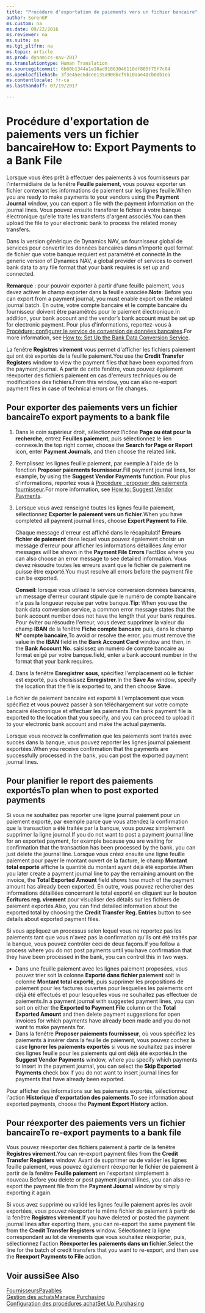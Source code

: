 ```yaml
---
title: "Procédure d'exportation de paiements vers un fichier bancaire"
author: SorenGP
ms.custom: na
ms.date: 09/22/2016
ms.reviewer: na
ms.suite: na
ms.tgt_pltfrm: na
ms.topic: article
ms.prod: dynamics-nav-2017
ms.translationtype: Human Translation
ms.sourcegitcommit: 6b60b1344a1e18ad91863046110df880f75f7c04
ms.openlocfilehash: 3f3e45ec6dcee135a908bcf9b10aae40cb08b1ea
ms.contentlocale: fr-ca
ms.lasthandoff: 07/19/2017

---
```


# <a name="how-to-export-payments-to-a-bank-file"></a><span data-ttu-id="35e53-102">Procédure d'exportation de paiements vers un fichier bancaire</span><span class="sxs-lookup"><span data-stu-id="35e53-102">How to: Export Payments to a Bank File</span></span>
<span data-ttu-id="35e53-103">Lorsque vous êtes prêt à effectuer des paiements à vos fournisseurs par l'intermédiaire de la fenêtre **Feuille paiement**, vous pouvez exporter un fichier contenant les informations de paiement sur les lignes feuille.</span><span class="sxs-lookup"><span data-stu-id="35e53-103">When you are ready to make payments to your vendors using the **Payment Journal** window, you can export a file with the payment information on the journal lines.</span></span> <span data-ttu-id="35e53-104">Vous pouvez ensuite transférer le fichier à votre banque électronique qu'elle traite les transferts d'argent associés.</span><span class="sxs-lookup"><span data-stu-id="35e53-104">You can then upload the file to your electronic bank to process the related money transfers.</span></span>

<span data-ttu-id="35e53-105">Dans la version générique de Dynamics NAV, un fournisseur global de services pour convertir les données bancaires dans n'importe quel format de fichier que votre banque requiert est paramétré et connecté.</span><span class="sxs-lookup"><span data-stu-id="35e53-105">In the generic version of Dynamics NAV, a global provider of services to convert bank data to any file format that your bank requires is set up and connected.</span></span>

<span data-ttu-id="35e53-106">**Remarque** : pour pouvoir exporter à partir d'une feuille paiement, vous devez activer le champ exporter dans la feuille associée.</span><span class="sxs-lookup"><span data-stu-id="35e53-106">**Note**: Before you can export from a payment journal, you must enable export on the related journal batch.</span></span> <span data-ttu-id="35e53-107">En outre, votre compte bancaire et le compte bancaire du fournisseur doivent être paramétrés pour le paiement électronique.</span><span class="sxs-lookup"><span data-stu-id="35e53-107">In addition, your bank account and the vendor’s bank account must be set up for electronic payment.</span></span> <span data-ttu-id="35e53-108">Pour plus d'informations, reportez-vous à [Procédure: configurer le service de conversion de données bancaires](bank-how-setup-bank-data-conversion-service.md).</span><span class="sxs-lookup"><span data-stu-id="35e53-108">For more information, see [How to: Set Up the Bank Data Conversion Service](bank-how-setup-bank-data-conversion-service.md).</span></span>

<span data-ttu-id="35e53-109">La fenêtre **Registres virement** vous permet d'afficher les fichiers paiement qui ont été exportés de la feuille paiement.</span><span class="sxs-lookup"><span data-stu-id="35e53-109">You use the **Credit Transfer Registers** window to view the payment files that have been exported from the payment journal.</span></span> <span data-ttu-id="35e53-110">A partir de cette fenêtre, vous pouvez également réexporter des fichiers paiement en cas d'erreurs techniques ou de modifications des fichiers.</span><span class="sxs-lookup"><span data-stu-id="35e53-110">From this window, you can also re-export payment files in case of technical errors or file changes.</span></span>

## <a name="to-export-payments-to-a-bank-file"></a><span data-ttu-id="35e53-111">Pour exporter des paiements vers un fichier bancaire</span><span class="sxs-lookup"><span data-stu-id="35e53-111">To export payments to a bank file</span></span>
1. <span data-ttu-id="35e53-112">Dans le coin supérieur droit, sélectionnez l'icône **Page ou état pour la recherche**, entrez **Feuilles paiement**, puis sélectionnez le lien connexe.</span><span class="sxs-lookup"><span data-stu-id="35e53-112">In the top right corner, choose the **Search for Page or Report** icon, enter **Payment Journals**, and then choose the related link.</span></span>
2. <span data-ttu-id="35e53-113">Remplissez les lignes feuille paiement, par exemple à l'aide de la fonction **Proposer paiements fournisseur**.</span><span class="sxs-lookup"><span data-stu-id="35e53-113">Fill payment journal lines, for example, by using the **Suggest Vendor Payments** function.</span></span> <span data-ttu-id="35e53-114">Pour plus d'informations, reportez vous à [Procédure : proposer des paiements fournisseur](payables-how-suggest-vendor-payments.md).</span><span class="sxs-lookup"><span data-stu-id="35e53-114">For more information, see [How to: Suggest Vendor Payments](payables-how-suggest-vendor-payments.md).</span></span>  
3. <span data-ttu-id="35e53-115">Lorsque vous avez renseigné toutes les lignes feuille paiement, sélectionnez **Exporter le paiement vers un fichier**.</span><span class="sxs-lookup"><span data-stu-id="35e53-115">When you have completed all payment journal lines, choose **Export Payment to File**.</span></span>

    <span data-ttu-id="35e53-116">Chaque message d'erreur est affiché dans le récapitulatif **Erreurs fichier de paiement** dans lequel vous pouvez également choisir un message d'erreur pour afficher les informations détaillées.</span><span class="sxs-lookup"><span data-stu-id="35e53-116">Any error messages will be shown in the **Payment File Errors** FactBox where you can also choose an error message to see detailed information.</span></span> <span data-ttu-id="35e53-117">Vous devez résoudre toutes les erreurs avant que le fichier de paiement ne puisse être exporté.</span><span class="sxs-lookup"><span data-stu-id="35e53-117">You must resolve all errors before the payment file can be exported.</span></span>

    <span data-ttu-id="35e53-118">**Conseil**: lorsque vous utilisez le service conversion données bancaires, un message d'erreur courant stipule que le numéro de compte bancaire n'a pas la longueur requise par votre banque.</span><span class="sxs-lookup"><span data-stu-id="35e53-118">**Tip**: When you use the bank data conversion service, a common error message states that the bank account number does not have the length that your bank requires.</span></span> <span data-ttu-id="35e53-119">Pour éviter ou résoudre l'erreur, vous devez supprimer la valeur du champ **IBAN** de la fenêtre **Fiche compte bancaire** puis, dans le champ **N° compte bancaire**,</span><span class="sxs-lookup"><span data-stu-id="35e53-119">To avoid or resolve the error, you must remove the value in the **IBAN** field in the **Bank Account Card** window and then, in the **Bank Account No.**</span></span> <span data-ttu-id="35e53-120">saisissez un numéro de compte bancaire au format exigé par votre banque.</span><span class="sxs-lookup"><span data-stu-id="35e53-120">field, enter a bank account number in the format that your bank requires.</span></span>
4. <span data-ttu-id="35e53-121">Dans la fenêtre **Enregistrer sous**, spécifiez l'emplacement où le fichier est exporté, puis choisissez **Enregistrer**.</span><span class="sxs-lookup"><span data-stu-id="35e53-121">In the **Save As** window, specify the location that the file is exported to, and then choose **Save**.</span></span>

<span data-ttu-id="35e53-122">Le fichier de paiement bancaire est exporté à l'emplacement que vous spécifiez et vous pouvez passer à son téléchargement sur votre compte bancaire électronique et effectuer les paiements.</span><span class="sxs-lookup"><span data-stu-id="35e53-122">The bank payment file is exported to the location that you specify, and you can proceed to upload it to your electronic bank account and make the actual payments.</span></span>

<span data-ttu-id="35e53-123">Lorsque vous recevez la confirmation que les paiements sont traités avec succès dans la banque, vous pouvez reporter les lignes journal paiement exportées.</span><span class="sxs-lookup"><span data-stu-id="35e53-123">When you receive confirmation that the payments are successfully processed in the bank, you can post the exported payment journal lines.</span></span>

## <a name="to-plan-when-to-post-exported-payments"></a><span data-ttu-id="35e53-124">Pour planifier le report des paiements exportés</span><span class="sxs-lookup"><span data-stu-id="35e53-124">To plan when to post exported payments</span></span>
<span data-ttu-id="35e53-125">Si vous ne souhaitez pas reporter une ligne journal paiement pour un paiement exporté, par exemple parce que vous attendez la confirmation que la transaction a été traitée par la banque, vous pouvez simplement supprimer la ligne journal.</span><span class="sxs-lookup"><span data-stu-id="35e53-125">If you do not want to post a payment journal line for an exported payment, for example because you are waiting for confirmation that the transaction has been processed by the bank, you can just delete the journal line.</span></span> <span data-ttu-id="35e53-126">Lorsque vous créez ensuite une ligne feuille paiement pour payer le montant ouvert de la facture, le champ **Montant total exporté** affiche la quantité du montant ayant déjà été exportée.</span><span class="sxs-lookup"><span data-stu-id="35e53-126">When you later create a payment journal line to pay the remaining amount on the invoice, the **Total Exported Amount** field shows how much of the payment amount has already been exported.</span></span> <span data-ttu-id="35e53-127">En outre, vous pouvez rechercher des informations détaillées concernant le total exporté en cliquant sur le bouton **Écritures reg. virement** pour visualiser des détails sur les fichiers de paiement exportés.</span><span class="sxs-lookup"><span data-stu-id="35e53-127">Also, you can find detailed information about the exported total by choosing the **Credit Transfer Reg. Entries** button to see details about exported payment files.</span></span>

<span data-ttu-id="35e53-128">Si vous appliquez un processus selon lequel vous ne reportez pas les paiements tant que vous n'avez pas la confirmation qu'ils ont été traités par la banque, vous pouvez contrôler ceci de deux façons.</span><span class="sxs-lookup"><span data-stu-id="35e53-128">If you follow a process where you do not post payments until you have confirmation that they have been processed in the bank, you can control this in two ways.</span></span>

* <span data-ttu-id="35e53-129">Dans une feuille paiement avec les lignes paiement proposées, vous pouvez trier soit la colonne **Exporté dans fichier paiement** soit la colonne **Montant total exporté**, puis supprimer les propositions de paiement pour les factures ouvertes pour lesquelles les paiements ont déjà été effectués et pour lesquelles vous ne souhaitez pas effectuer de paiements.</span><span class="sxs-lookup"><span data-stu-id="35e53-129">In a payment journal with suggested payment lines, you can sort on either the **Exported to Payment File** column or the **Total Exported Amount** and then delete payment suggestions for open invoices for which payments have already been made and you do not want to make payments for.</span></span>
* <span data-ttu-id="35e53-130">Dans la fenêtre **Proposer paiements fournisseur**, où vous spécifiez les paiements à insérer dans la feuille de paiement, vous pouvez cochez la case **Ignorer les paiements exportés** si vous ne souhaitez pas insérer des lignes feuille pour les paiements qui ont déjà été exportés.</span><span class="sxs-lookup"><span data-stu-id="35e53-130">In the **Suggest Vendor Payments** window, where you specify which payments to insert in the payment journal, you can select the **Skip Exported Payments** check box if you do not want to insert journal lines for payments that have already been exported.</span></span>

<span data-ttu-id="35e53-131">Pour afficher des informations sur les paiements exportés, sélectionnez l'action **Historique d'exportation des paiements**.</span><span class="sxs-lookup"><span data-stu-id="35e53-131">To see information about exported payments, choose the **Payment Export History** action.</span></span>

## <a name="to-re-export-payments-to-a-bank-file"></a><span data-ttu-id="35e53-132">Pour réexporter des paiements vers un fichier bancaire</span><span class="sxs-lookup"><span data-stu-id="35e53-132">To re-export payments to a bank file</span></span>
<span data-ttu-id="35e53-133">Vous pouvez réexporter des fichiers paiement à partir de la fenêtre **Registres virement**.</span><span class="sxs-lookup"><span data-stu-id="35e53-133">You can re-export payment files from the **Credit Transfer Registers** window.</span></span> <span data-ttu-id="35e53-134">Avant de supprimer ou de valider les lignes feuille paiement, vous pouvez également réexporter le fichier de paiement à partir de la fenêtre **Feuille paiement** en l'exportant simplement à nouveau.</span><span class="sxs-lookup"><span data-stu-id="35e53-134">Before you delete or post payment journal lines, you can also re-export the payment file from the **Payment Journal** window by simply exporting it again.</span></span>

<span data-ttu-id="35e53-135">Si vous avez supprimé ou validé les lignes feuille paiement après les avoir exportées, vous pouvez réexporter le même fichier de paiement à partir de la fenêtre **Registres virement**.</span><span class="sxs-lookup"><span data-stu-id="35e53-135">If you have deleted or posted the payment journal lines after exporting them, you can re-export the same payment file from the **Credit Transfer Registers** window.</span></span> <span data-ttu-id="35e53-136">Sélectionnez la ligne correspondant au lot de virements que vous souhaitez réexporter, puis, sélectionnez l'action **Réexporter les paiements dans un fichier**.</span><span class="sxs-lookup"><span data-stu-id="35e53-136">Select the line for the batch of credit transfers that you want to re-export, and then use the **Reexport Payments to File** action.</span></span>

## <a name="see-also"></a><span data-ttu-id="35e53-137">Voir aussi</span><span class="sxs-lookup"><span data-stu-id="35e53-137">See Also</span></span>
[<span data-ttu-id="35e53-138">Fournisseurs</span><span class="sxs-lookup"><span data-stu-id="35e53-138">Payables</span></span>](payables-manage-payables.md)  
[<span data-ttu-id="35e53-139">Gestion des achats</span><span class="sxs-lookup"><span data-stu-id="35e53-139">Manage Purchasing</span></span>](purchasing-manage-purchasing.md)  
[<span data-ttu-id="35e53-140">Configuration des procédures achat</span><span class="sxs-lookup"><span data-stu-id="35e53-140">Set Up Purchasing</span></span>](purchasing-setup-purchasing.md)


